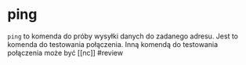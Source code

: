 # ping
`ping` to komenda do próby wysyłki danych do zadanego adresu. Jest to komenda do testowania połączenia. Inną komendą do testowania połączenia może być [[nc]]
#review